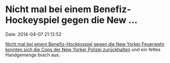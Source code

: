 Nicht mal bei einem Benefiz-Hockeyspiel gegen die New \...
==========================================================

Date: 2014-04-07 21:12:52

[Nicht mal bei einem Benefiz-Hockeyspiel gegen die New Yorker Feuerwehr
konnten sich die Cops der New Yorker Polizei
zurückhalten](http://www.youtube.com/watch?v=q_ATMdlW5ps) und ein fettes
Handgemenge brach aus.
